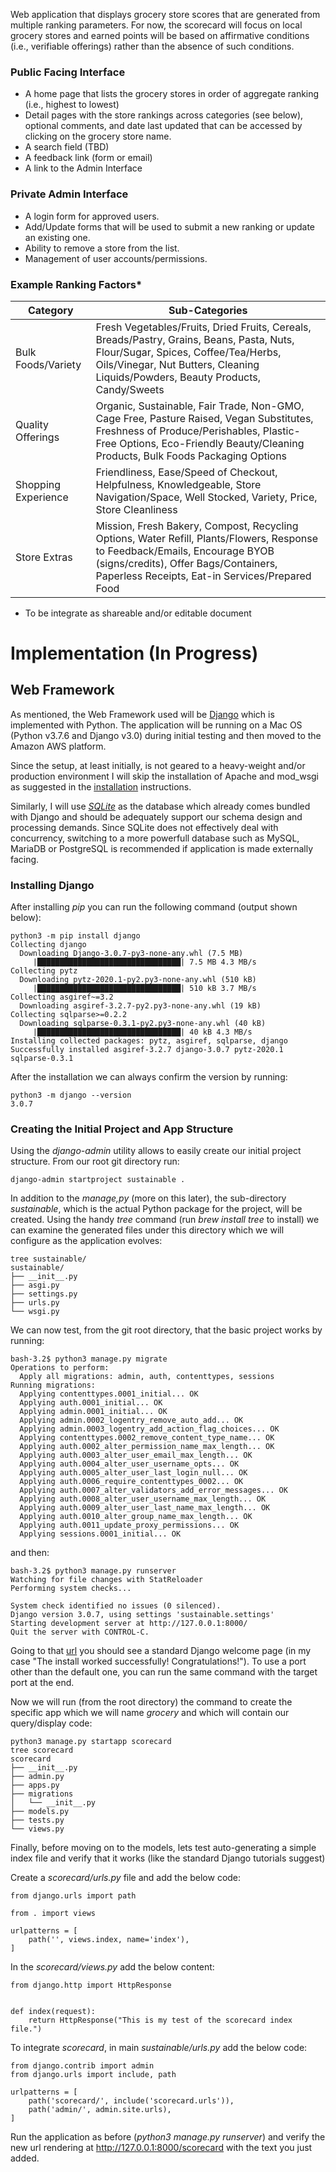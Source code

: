 
Web application that displays grocery store scores that are generated from multiple ranking parameters. For now, the scorecard will focus on local grocery stores and earned points will be based on affirmative conditions (i.e., verifiable offerings) rather than the absence of such conditions.

### Public Facing Interface

* A home page that lists the grocery stores in order of aggregate ranking (i.e., highest to lowest)
* Detail pages with the store rankings across categories (see below), optional comments, and date last updated that can be accessed by clicking on the grocery store name.
* A search field (TBD)
* A feedback link (form or email)
* A link to the Admin Interface

### Private Admin Interface

* A login form for approved users.
* Add/Update forms that will be used to submit a new ranking or update an existing one.
* Ability to remove a store from the list.
* Management of user accounts/permissions.

### Example Ranking Factors*

| Category | Sub-Categories |
| -------- | ------- |
| Bulk Foods/Variety  | Fresh Vegetables/Fruits, Dried Fruits, Cereals, Breads/Pastry, Grains, Beans, Pasta, Nuts, Flour/Sugar, Spices, Coffee/Tea/Herbs, Oils/Vinegar, Nut Butters, Cleaning Liquids/Powders, Beauty Products, Candy/Sweets|
| Quality Offerings | Organic, Sustainable, Fair Trade, Non-GMO, Cage Free, Pasture Raised, Vegan Substitutes, Freshness of Produce/Perishables, Plastic-Free Options, Eco-Friendly Beauty/Cleaning Products, Bulk Foods Packaging Options |
| Shopping Experience | Friendliness, Ease/Speed of Checkout, Helpfulness, Knowledgeable, Store Navigation/Space, Well Stocked, Variety, Price, Store Cleanliness |
| Store Extras | Mission, Fresh Bakery, Compost, Recycling Options, Water Refill, Plants/Flowers, Response to Feedback/Emails, Encourage BYOB (signs/credits), Offer Bags/Containers, Paperless Receipts, Eat-in Services/Prepared Food |

* To be integrate as shareable and/or editable document


# Implementation (In Progress)

## Web Framework

As mentioned, the Web Framework used will be [Django](https://www.djangoproject.com) which is implemented with Python. The application will be running on a Mac OS (Python v3.7.6 and Django v3.0) during initial testing and then moved to the Amazon AWS platform.

Since the setup, at least initially, is not geared to a heavy-weight and/or production environment I will skip the installation of Apache and mod_wsgi as suggested in the [installation](https://docs.djangoproject.com/en/3.0/topics/install/) instructions.

Similarly, I will use [_SQLite_](https://www.sqlite.org/index.html) as the database which already comes bundled with Django and should be adequately support our schema design and processing demands. Since SQLite does not effectively deal with concurrency, switching to a more powerfull database such as MySQL, MariaDB or PostgreSQL is recommended if application is made externally facing.

### Installing Django

After installing _pip_ you can run the following command (output shown below):
```
python3 -m pip install django
Collecting django
  Downloading Django-3.0.7-py3-none-any.whl (7.5 MB)
     |████████████████████████████████| 7.5 MB 4.3 MB/s 
Collecting pytz
  Downloading pytz-2020.1-py2.py3-none-any.whl (510 kB)
     |████████████████████████████████| 510 kB 3.7 MB/s 
Collecting asgiref~=3.2
  Downloading asgiref-3.2.7-py2.py3-none-any.whl (19 kB)
Collecting sqlparse>=0.2.2
  Downloading sqlparse-0.3.1-py2.py3-none-any.whl (40 kB)
     |████████████████████████████████| 40 kB 4.3 MB/s 
Installing collected packages: pytz, asgiref, sqlparse, django
Successfully installed asgiref-3.2.7 django-3.0.7 pytz-2020.1 sqlparse-0.3.1
```

After the installation we can always confirm the version by running:
```
python3 -m django --version
3.0.7
```

### Creating the Initial Project and App Structure

Using the _django-admin_ utility allows to easily create our initial project structure. From our root git directory run:
```
django-admin startproject sustainable .
```
In addition to the _manage,py_ (more on this later), the sub-directory _sustainable_, which is the actual Python package for the project, will be created. Using the handy _tree_ command (run _brew install tree_ to install) we can examine the generated files under this directory which we will configure as the application evolves:
```
tree sustainable/
sustainable/
├── __init__.py
├── asgi.py
├── settings.py
├── urls.py
└── wsgi.py
```

We can now test, from the git root directory, that the basic project works by running:

```
bash-3.2$ python3 manage.py migrate
Operations to perform:
  Apply all migrations: admin, auth, contenttypes, sessions
Running migrations:
  Applying contenttypes.0001_initial... OK
  Applying auth.0001_initial... OK
  Applying admin.0001_initial... OK
  Applying admin.0002_logentry_remove_auto_add... OK
  Applying admin.0003_logentry_add_action_flag_choices... OK
  Applying contenttypes.0002_remove_content_type_name... OK
  Applying auth.0002_alter_permission_name_max_length... OK
  Applying auth.0003_alter_user_email_max_length... OK
  Applying auth.0004_alter_user_username_opts... OK
  Applying auth.0005_alter_user_last_login_null... OK
  Applying auth.0006_require_contenttypes_0002... OK
  Applying auth.0007_alter_validators_add_error_messages... OK
  Applying auth.0008_alter_user_username_max_length... OK
  Applying auth.0009_alter_user_last_name_max_length... OK
  Applying auth.0010_alter_group_name_max_length... OK
  Applying auth.0011_update_proxy_permissions... OK
  Applying sessions.0001_initial... OK
```
and then:

```
bash-3.2$ python3 manage.py runserver
Watching for file changes with StatReloader
Performing system checks...

System check identified no issues (0 silenced).
Django version 3.0.7, using settings 'sustainable.settings'
Starting development server at http://127.0.0.1:8000/
Quit the server with CONTROL-C.
```

Going to that [url](http://127.0.0.1:8000/) you should see a standard Django welcome page (in my case "The install worked successfully! Congratulations!"). To use a port other than the default one, you can run the same command with the target port at the end.

Now we will run (from the root directory) the command to create the specific app which we will name _grocery_ and which will contain our query/display code:
```
python3 manage.py startapp scorecard
tree scorecard
scorecard
├── __init__.py
├── admin.py
├── apps.py
├── migrations
│   └── __init__.py
├── models.py
├── tests.py
└── views.py
```
Finally, before moving on to the models, lets test auto-generating a simple index file and verify that it works (like the standard Django tutorials suggest)

Create a _scorecard/urls.py_ file and add the below code:
```
from django.urls import path

from . import views

urlpatterns = [
    path('', views.index, name='index'),
]
```

In the _scorecard/views.py_ add the below content:
```
from django.http import HttpResponse


def index(request):
    return HttpResponse("This is my test of the scorecard index file.")
```

To integrate _scorecard_, in main _sustainable/urls.py_ add the below code:
```
from django.contrib import admin
from django.urls import include, path

urlpatterns = [
    path('scorecard/', include('scorecard.urls')),
    path('admin/', admin.site.urls),
]
```

Run the application as before (_python3 manage.py runserver_) and verify the new url rendering at http://127.0.0.1:8000/scorecard with the text you just added.
